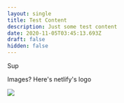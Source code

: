 ```yaml
---
layout: single
title: Test Content
description: Just some test content
date: 2020-11-05T03:45:13.693Z
draft: false
hidden: false
---
```

Sup

Images? Here's netlify's logo

![](/cms-uploads/netlify-logo.jpg)